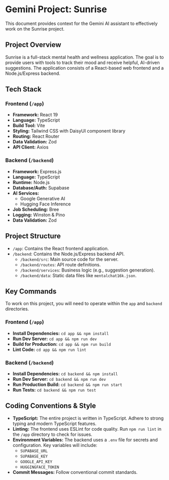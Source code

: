 # Gemini Project: Sunrise

This document provides context for the Gemini AI assistant to effectively work on the Sunrise project.

## Project Overview

Sunrise is a full-stack mental health and wellness application. The goal is to provide users with tools to track their mood and receive helpful, AI-driven suggestions. The application consists of a React-based web frontend and a Node.js/Express backend.

## Tech Stack

### Frontend (`/app`)
- **Framework:** React 19
- **Language:** TypeScript
- **Build Tool:** Vite
- **Styling:** Tailwind CSS with DaisyUI component library
- **Routing:** React Router
- **Data Validation:** Zod
- **API Client:** Axios

### Backend (`/backend`)
- **Framework:** Express.js
- **Language:** TypeScript
- **Runtime:** Node.js
- **Database/Auth:** Supabase
- **AI Services:**
    - Google Generative AI
    - Hugging Face Inference
- **Job Scheduling:** Bree
- **Logging:** Winston & Pino
- **Data Validation:** Zod

## Project Structure

- `/app`: Contains the React frontend application.
- `/backend`: Contains the Node.js/Express backend API.
    - `/backend/src`: Main source code for the server.
    - `/backend/routes`: API route definitions.
    - `/backend/services`: Business logic (e.g., suggestion generation).
    - `/backend/data`: Static data files like `mentalchat16k.json`.

## Key Commands

To work on this project, you will need to operate within the `app` and `backend` directories.

### Frontend (`/app`)
- **Install Dependencies:** `cd app && npm install`
- **Run Dev Server:** `cd app && npm run dev`
- **Build for Production:** `cd app && npm run build`
- **Lint Code:** `cd app && npm run lint`

### Backend (`/backend`)
- **Install Dependencies:** `cd backend && npm install`
- **Run Dev Server:** `cd backend && npm run dev`
- **Run Production Build:** `cd backend && npm run start`
- **Run Tests:** `cd backend && npm run test`

## Coding Conventions & Style

- **TypeScript:** The entire project is written in TypeScript. Adhere to strong typing and modern TypeScript features.
- **Linting:** The frontend uses ESLint for code quality. Run `npm run lint` in the `/app` directory to check for issues.
- **Environment Variables:** The backend uses a `.env` file for secrets and configuration. Key variables will include:
    - `SUPABASE_URL`
    - `SUPABASE_KEY`
    - `GOOGLE_API_KEY`
    - `HUGGINGFACE_TOKEN`
- **Commit Messages:** Follow conventional commit standards.

